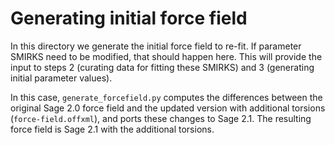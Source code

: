 # Generating initial force field

In this directory we generate the initial force field to re-fit. If parameter
SMIRKS need to be modified, that should happen here. This will provide the input
to steps 2 (curating data for fitting these SMIRKS) and 3 (generating initial
parameter values).

In this case, `generate_forcefield.py` computes the differences between the
original Sage 2.0 force field and the updated version with additional torsions
(`force-field.offxml`), and ports these changes to Sage 2.1. The resulting force
field is Sage 2.1 with the additional torsions.
